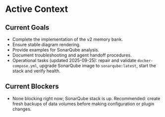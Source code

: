 # Active Context

## Current Goals

- Complete the implementation of the v2 memory bank.
- Ensure stable diagram rendering.
- Provide examples for SonarQube analysis.
- Document troubleshooting and agent handoff procedures.
- Operational tasks (updated 2025-09-25): repair and validate `docker-compose.yml`, upgrade SonarQube image to `sonarqube:latest`, start the stack and verify health.

## Current Blockers

- None blocking right now; SonarQube stack is up. Recommended: create fresh backups of data volumes before making configuration or plugin changes.
